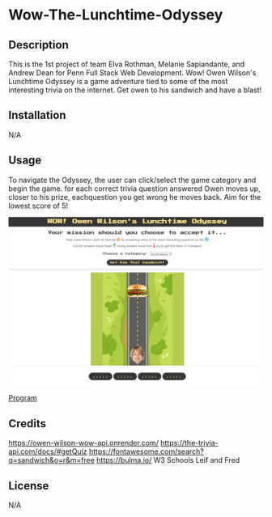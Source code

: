 # Wow-The-Lunchtime-Odyssey

## Description

This is the 1st project of team Elva Rothman, Melanie Sapiandante, and Andrew Dean for Penn Full Stack Web Development. Wow! Owen Wilson's Lunchtime Odyssey is a game adventure tied to some of the most interesting trivia on the internet. Get owen to his sandwich and have a blast! 

## Installation

N/A

## Usage

To navigate the Odyssey, the user can click/select the game category and begin the game. for each correct trivia question answered Owen moves up, closer to his prize, eachquestion you get wrong he moves back. Aim for the lowest score of 5!

![screenshot of weather checker](./assets/images/Wow-The-Lunchtime-Odyssey_index.html.png)

[Program]()
## Credits
 https://owen-wilson-wow-api.onrender.com/
 https://the-trivia-api.com/docs/#getQuiz
 https://fontawesome.com/search?q=sandwich&o=r&m=free
 https://bulma.io/
 W3 Schools
 Leif and Fred

## License

N/A